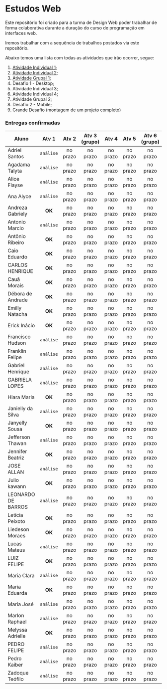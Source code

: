 # Estudos Web

Este repositório foi criado para a turma de Design Web poder trabalhar de forma colaborativa durante a duração do curso de programação em interfaces web.

Iremos trabalhar com a sequência de trabalhos postados via este repositório.

Abaixo temos uma lista com todas as atividades que irão ocorrer, segue:

1. [Atividade Individual 1](https://github.com/awescolar/estudos-web/issues/1);
2. [Atividade Individual 2](https://github.com/awescolar/estudos-web/issues/2);
3. [Atividade Grupal 1](https://github.com/awescolar/estudos-web/issues/3);
4. Desafio 1 - Desktop;
5. Atividade Individual 3;
6. Atividade Individual 4;
7. Atividade Grupal 2;
8. Desafio 2 - Mobile;
9. Grande Desafio (montagem de um projeto completo)


### Entregas confirmadas
| Aluno         | Atv 1      |    Atv 2    | Atv 3 (grupo) |   Atv 4  |  Atv 5   | Atv 6 (grupo)  | Desafio 1 | Desafio 2 | Desafio 3
| ------------- |:----------:|:-----------:|:-------------:|:--------:|:--------:|:--------------:|:---------:|:---------:|:--------:|
Adriel Santos | `análise` | no prazo | no prazo | no prazo | no prazo | no prazo | no prazo | no prazo | no prazo 
Agadama Talyta | `análise` | no prazo | no prazo | no prazo | no prazo | no prazo | no prazo | no prazo | no prazo 
Alice Flayse | `análise` | no prazo | no prazo | no prazo | no prazo | no prazo | no prazo | no prazo | no prazo 
Ana Alyce | `análise` | no prazo | no prazo | no prazo | no prazo | no prazo | no prazo | no prazo | no prazo 
Andreza Gabriely | **OK** | no prazo | no prazo | no prazo | no prazo | no prazo | no prazo | no prazo | no prazo 
Antonio Marcio | `análise` | no prazo | no prazo | no prazo | no prazo | no prazo | no prazo | no prazo | no prazo 
Antônio Ribeiro | **OK** | no prazo | no prazo | no prazo | no prazo | no prazo | no prazo | no prazo | no prazo 
Caio Eduardo | **OK** | no prazo | no prazo | no prazo | no prazo | no prazo | no prazo | no prazo | no prazo 
CARLOS HENRIQUE | **OK** | no prazo | no prazo | no prazo | no prazo | no prazo | no prazo | no prazo | no prazo 
Cauã Morais | **OK** | no prazo | no prazo | no prazo | no prazo | no prazo | no prazo | no prazo | no prazo 
Débora de Andrade | **OK** | no prazo | no prazo | no prazo | no prazo | no prazo | no prazo | no prazo | no prazo 
Emilly Natacha | **OK** | no prazo | no prazo | no prazo | no prazo | no prazo | no prazo | no prazo | no prazo 
Erick Inácio | **OK** | no prazo | no prazo | no prazo | no prazo | no prazo | no prazo | no prazo | no prazo 
Francisco Hudson | `análise` | no prazo | no prazo | no prazo | no prazo | no prazo | no prazo | no prazo | no prazo 
Franklin Felipe | `análise` | no prazo | no prazo | no prazo | no prazo | no prazo | no prazo | no prazo | no prazo 
Gabriel Henrique | `análise` | no prazo | no prazo | no prazo | no prazo | no prazo | no prazo | no prazo | no prazo 
GABRIELA LOPES | `análise` | no prazo | no prazo | no prazo | no prazo | no prazo | no prazo | no prazo | no prazo 
Hiara Maria | **OK** | no prazo | no prazo | no prazo | no prazo | no prazo | no prazo | no prazo | no prazo 
Janielly da Silva | `análise` | no prazo | no prazo | no prazo | no prazo | no prazo | no prazo | no prazo | no prazo 
Janyelly Sousa | **OK** | no prazo | no prazo | no prazo | no prazo | no prazo | no prazo | no prazo | no prazo 
Jefferson Thawan | `análise` | no prazo | no prazo | no prazo | no prazo | no prazo | no prazo | no prazo | no prazo 
Jennifer Beatriz | **OK** | no prazo | no prazo | no prazo | no prazo | no prazo | no prazo | no prazo | no prazo 
JOSE ALLAN | `análise` | no prazo | no prazo | no prazo | no prazo | no prazo | no prazo | no prazo | no prazo 
Julio kawann | **OK** | no prazo | no prazo | no prazo | no prazo | no prazo | no prazo | no prazo | no prazo 
LEONARDO DE BARROS | `análise` | no prazo | no prazo | no prazo | no prazo | no prazo | no prazo | no prazo | no prazo 
Letícia Peixoto | **OK** | no prazo | no prazo | no prazo | no prazo | no prazo | no prazo | no prazo | no prazo 
Liedeson Moraes | **OK** | no prazo | no prazo | no prazo | no prazo | no prazo | no prazo | no prazo | no prazo 
Lucas Mateus | `análise` | no prazo | no prazo | no prazo | no prazo | no prazo | no prazo | no prazo | no prazo 
LUIZ FELIPE | **OK** | no prazo | no prazo | no prazo | no prazo | no prazo | no prazo | no prazo | no prazo 
Maria Clara | `análise` | no prazo | no prazo | no prazo | no prazo | no prazo | no prazo | no prazo | no prazo 
Maria Eduarda | **OK** | no prazo | no prazo | no prazo | no prazo | no prazo | no prazo | no prazo | no prazo 
Maria José | `análise` | no prazo | no prazo | no prazo | no prazo | no prazo | no prazo | no prazo | no prazo 
Marlon Raphael | `análise` | no prazo | no prazo | no prazo | no prazo | no prazo | no prazo | no prazo | no prazo 
Melyssa Adrielle | **OK** | no prazo | no prazo | no prazo | no prazo | no prazo | no prazo | no prazo | no prazo 
PEDRO FELIPE | `análise` | no prazo | no prazo | no prazo | no prazo | no prazo | no prazo | no prazo | no prazo 
Pedro Kaiber | `análise` | no prazo | no prazo | no prazo | no prazo | no prazo | no prazo | no prazo | no prazo 
Zadoque Teófilo | `análise` | no prazo | no prazo | no prazo | no prazo | no prazo | no prazo | no prazo | no prazo 
